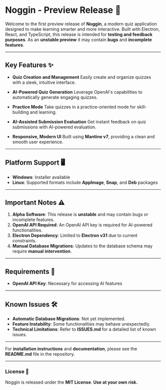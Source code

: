 # Noggin - Preview Release 🚀

Welcome to the first preview release of **Noggin**, a modern quiz application designed to make learning smarter and more interactive. Built with Electron, React, and TypeScript, this release is intended for **testing and feedback purposes**. As an **unstable preview** it may contain **bugs** and **incomplete features**.

---

## **Key Features** ✨

-   **Quiz Creation and Management**
    Easily create and organize quizzes with a sleek, intuitive interface.

-   **AI-Powered Quiz Generation**
    Leverage OpenAI's capabilities to automatically generate engaging quizzes.

-   **Practice Mode**
    Take quizzes in a practice-oriented mode for skill-building and learning.

-   **AI-Assisted Submission Evaluation**
    Get instant feedback on quiz submissions with AI-powered evaluation.

-   **Responsive, Modern UI**
    Built using **Mantine v7**, providing a clean and smooth user experience.

---

## **Platform Support** 🖥️

-   **Windows**: Installer available
-   **Linux**: Supported formats include **AppImage**, **Snap**, and **Deb** packages

---

## **Important Notes** ⚠️

1. **Alpha Software**: This release is **unstable** and may contain bugs or incomplete features.
2. **OpenAI API Required**: An OpenAI API key is required for AI-powered functionalities.
3. **Electron Dependency**: Limited to **Electron v31** due to current constraints.
4. **Manual Database Migrations**: Updates to the database schema may require **manual intervention**.

---

## **Requirements** 🔧

-   **OpenAI API Key**: Necessary for accessing AI features

---

## **Known Issues** 🛠️

-   **Automatic Database Migrations**: Not yet implemented.
-   **Feature Instability**: Some functionalities may behave unexpectedly.
-   **Technical Limitations**: Refer to **ISSUES.md** for a detailed list of known issues.

---

For **installation instructions** and **documentation**, please see the **README.md** file in the repository.

---

### **License** 📝

Noggin is released under the **MIT License**.
**Use at your own risk.**
